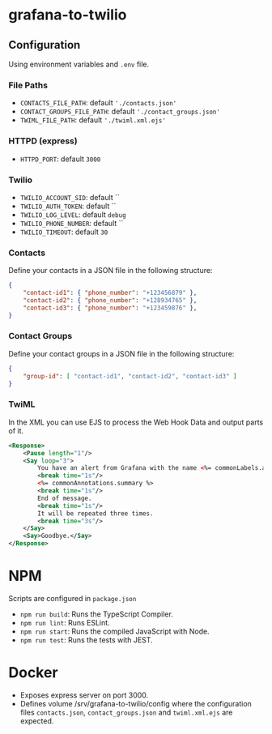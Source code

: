 # grafana-to-twilio

## Configuration

Using environment variables and `.env` file.

### File Paths

- `CONTACTS_FILE_PATH`: default `'./contacts.json'`
- `CONTACT_GROUPS_FILE_PATH`: default `'./contact_groups.json'`
- `TWIML_FILE_PATH`: default `'./twiml.xml.ejs'`

### HTTPD (express)

- `HTTPD_PORT`: default `3000`

### Twilio

- `TWILIO_ACCOUNT_SID`: default ``
- `TWILIO_AUTH_TOKEN`: default ``
- `TWILIO_LOG_LEVEL`: default `debug`
- `TWILIO_PHONE_NUMBER`: default ``
- `TWILIO_TIMEOUT`: default `30`

### Contacts

Define your contacts in a JSON file in the following structure:

```json
{
    "contact-id1": { "phone_number": "+123456879" },
    "contact-id2": { "phone_number": "+128934765" },
    "contact-id3": { "phone_number": "+123459876" },
}
```

### Contact Groups

Define your contact groups in a JSON file in the following structure:

```json
{
    "group-id": [ "contact-id1", "contact-id2", "contact-id3" ]
}
```

### TwiML

In the XML you can use EJS to process the Web Hook Data and output parts of it.

```xml
<Response>
	<Pause length="1"/>
	<Say loop="3">
		You have an alert from Grafana with the name <%= commonLabels.alertname %>. Message:
		<break time="1s"/>
		<%= commonAnnotations.summary %>
		<break time="1s"/>
		End of message.
		<break time="1s"/>
		It will be repeated three times.
		<break time="3s"/>
	</Say>
	<Say>Goodbye.</Say>
</Response>
```

# NPM

Scripts are configured in `package.json`

* `npm run build`: Runs the TypeScript Compiler.
* `npm run lint`: Runs ESLint.
* `npm run start`: Runs the compiled JavaScript with Node.
* `npm run test`: Runs the tests with JEST.

# Docker

* Exposes express server on port 3000.
* Defines volume /srv/grafana-to-twilio/config where the configuration files `contacts.json`, `contact_groups.json` and `twiml.xml.ejs` are expected.
